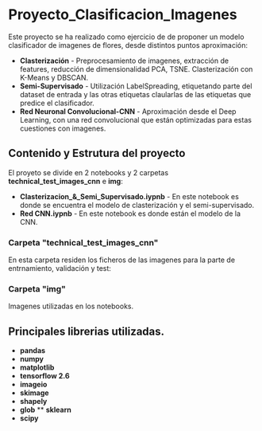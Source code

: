 # Proyecto_Clasificacion_Imagenes
Este proyecto se ha realizado como ejercicio de de proponer un modelo clasificador de imagenes de flores, desde distintos puntos aproximación:
* **Clasterización**  -  Preprocesamiento de imagenes, extracción de features, reducción de dimensionalidad PCA, TSNE. Clasterización con K-Means y DBSCAN.
* **Semi-Supervisado**  -  Utilización LabelSpreading, etiquetando parte del dataset de entrada y las otras etiquetas claularlas de las etiquetas que predice el clasificador.
* **Red Neuronal Convolucional-CNN** - Aproximación desde el Deep Learning, con una red convolucional que están optimizadas para estas cuestiones con imagenes.

## Contenido y Estrutura del proyecto
El proyeto se divide en 2 notebooks y 2 carpetas **technical_test_images_cnn** e **img**:

* **Clasterizacion_&_Semi_Supervisado.iypnb**  -  En este notebook es donde se encuentra el modelo de clasterización y el semi-supervisado.
* **Red CNN.iypnb**  -  En este notebook es donde están el modelo de la CNN.

### Carpeta "technical_test_images_cnn"
En esta carpeta residen los ficheros de las imagenes para la parte de entrnamiento, validación y test:
### Carpeta "img"
Imagenes utilizadas en los notebooks.



## Principales librerias utilizadas.

* **pandas**
* **numpy**
* **matplotlib**
* **tensorflow 2.6**
* **imageio**
* **skimage**
* **shapely**
* **glob**
** **sklearn**
* **scipy**
